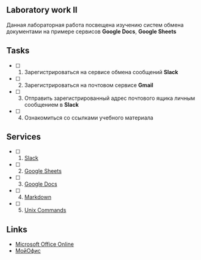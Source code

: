 ## Laboratory work II

Данная лабораторная работа посвещена изучению систем обмена документами на примере сервисов **Google Docs**, **Google Sheets**

## Tasks

- [ ] 1. Зарегистрироваться на сервисе обмена сообщений **Slack**
- [ ] 2. Зарегистрироваться на почтовом сервисе **Gmail**
- [ ] 3. Отправить зарегистрированный адрес почтового ящика личным сообщением в **Slack**
- [ ] 4. Ознакомиться со ссылками учебного материала

## Services

- [ ] 1. [Slack](https://slack.com)
- [ ] 2. [Google Sheets](https://www.google.ru/intl/ru/sheets/about/)
- [ ] 3. [Google Docs](https://www.google.ru/intl/ru/docs/about/)
- [ ] 4. [Markdown](https://stackedit.io)
- [ ] 5. [Unix Commands](https://en.wikipedia.org/wiki/List_of_Unix_commands)

## Links

- [Microsoft Office Online](https://www.office.com)
- [МойОфис](https://myoffice.ru)
